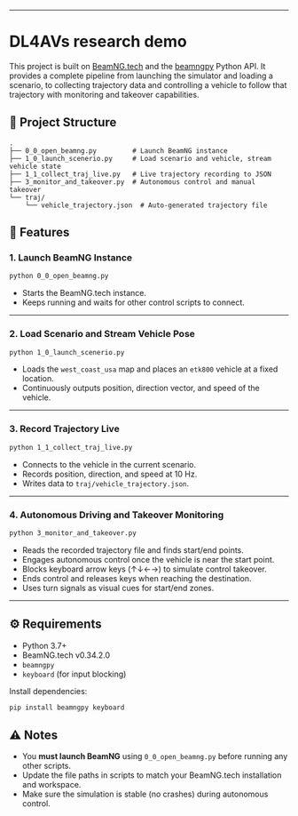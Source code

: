 

---

# DL4AVs research demo

This project is built on [BeamNG.tech](https://beamng.tech/) and the [beamngpy](https://github.com/BeamNG/BeamNGpy) Python API. It provides a complete pipeline from launching the simulator and loading a scenario, to collecting trajectory data and controlling a vehicle to follow that trajectory with monitoring and takeover capabilities.

## 📁 Project Structure

```
.
├── 0_0_open_beamng.py         # Launch BeamNG instance
├── 1_0_launch_scenerio.py     # Load scenario and vehicle, stream vehicle state
├── 1_1_collect_traj_live.py   # Live trajectory recording to JSON
├── 3_monitor_and_takeover.py  # Autonomous control and manual takeover
└── traj/
    └── vehicle_trajectory.json  # Auto-generated trajectory file
```

## 🚗 Features

### 1. Launch BeamNG Instance

```bash
python 0_0_open_beamng.py
```

* Starts the BeamNG.tech instance.
* Keeps running and waits for other control scripts to connect.

---

### 2. Load Scenario and Stream Vehicle Pose

```bash
python 1_0_launch_scenerio.py
```

* Loads the `west_coast_usa` map and places an `etk800` vehicle at a fixed location.
* Continuously outputs position, direction vector, and speed of the vehicle.

---

### 3. Record Trajectory Live

```bash
python 1_1_collect_traj_live.py
```

* Connects to the vehicle in the current scenario.
* Records position, direction, and speed at 10 Hz.
* Writes data to `traj/vehicle_trajectory.json`.

---

### 4. Autonomous Driving and Takeover Monitoring

```bash
python 3_monitor_and_takeover.py
```

* Reads the recorded trajectory file and finds start/end points.
* Engages autonomous control once the vehicle is near the start point.
* Blocks keyboard arrow keys (↑↓←→) to simulate control takeover.
* Ends control and releases keys when reaching the destination.
* Uses turn signals as visual cues for start/end zones.

---

## ⚙️ Requirements

* Python 3.7+
* BeamNG.tech v0.34.2.0
* `beamngpy`
* `keyboard` (for input blocking)

Install dependencies:

```bash
pip install beamngpy keyboard
```

## ⚠️ Notes

* You **must launch BeamNG** using `0_0_open_beamng.py` before running any other scripts.
* Update the file paths in scripts to match your BeamNG.tech installation and workspace.
* Make sure the simulation is stable (no crashes) during autonomous control.
